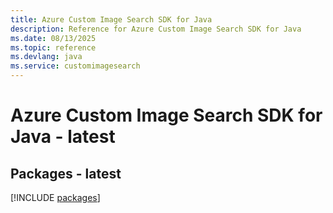 ```yaml
---
title: Azure Custom Image Search SDK for Java
description: Reference for Azure Custom Image Search SDK for Java
ms.date: 08/13/2025
ms.topic: reference
ms.devlang: java
ms.service: customimagesearch
---
```

# Azure Custom Image Search SDK for Java - latest
## Packages - latest
[!INCLUDE [packages](custom-image-search-index.md)]